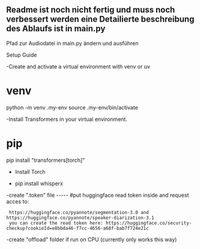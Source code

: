 
## Readme ist noch nicht fertig und muss noch verbessert werden eine Detailierte beschreibung des Ablaufs ist in main.py

Pfad zur Audiodatei in main.py ändern und ausführen 

Setup Guide


-Create and activate a virtual environment with venv or uv

# venv
python -m venv .my-env
source .my-env/bin/activate

-Install Transformers in your virtual environment.

# pip
pip install "transformers[torch]"


- Install Torch 

- pip install whisperx



-create ".token" file  ----- #put huggingface read token inside and request acces to:

     https://huggingface.co/pyannote/segmentation-3.0 and https://huggingface.co/pyannote/speaker-diarization-3.1
     you can create the read token here: https://huggingface.co/security-checkup?cookieId=e8bbda46-f7cc-4656-a68f-bab7f724e21c

-create "offload" folder if run on CPU 
(currently only works this way)


